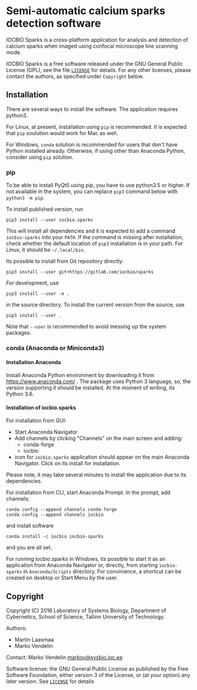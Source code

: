 # Semi-automatic calcium sparks detection software

IOCBIO Sparks is a cross-platform application for analysis and
detection of calcium sparks when imaged using confocal microscope line
scanning mode. 

IOCBIO Sparks is a free software released under the GNU General Public
License (GPL), see the file [`LICENSE`](LICENSE) for details. For any
other licenses, please contact the authors, as specified under
`Copyright` below.

## Installation

There are several ways to install the software. The application
requires python3.

For Linux, at present, installation using `pip` is recommended. It is
expected that `pip` soulution would work for Mac as well. 

For Windows, `conda` solution is recommended for users that don't have
Python installed already. Otherwise, if using other than Anaconda
Python, consider using `pip` solution.

### pip

To be able to install PyQt5 using pip, you have to use python3.5 or
higher. If not available in the system, you can replace `pip3` command
below with `python3 -m pip`.

To install published version, run

```
pip3 install --user iocbio.sparks
```
This will install all dependencies and it is expected to add a command `iocbio-sparks` into your `PATH`. 
If the command is missing after installation, check whether the default location
of `pip3` installation is in your path. For Linux, it should be `~/.local/bin`.

Its possible to install from Git repository directly:
```
pip3 install --user git+https://gitlab.com/iocbio/sparks
```

For development, use

```
pip3 install --user -e .
```

in the source directory. To install the current version from the source, use

```
pip3 install --user .
```

Note that `--user` is recommended to avoid messing up the system
packages.


### conda (Anaconda or Miniconda3)

#### Installation Anaconda

Install Anaconda Python environment by downloading it from
https://www.anaconda.com/ . The package uses Python 3 language, so,
the version supporting it should be installed. At the moment of
writing, its Python 3.6.

#### Installation of iocbio.sparks

For installation from GUI:
* Start Anaconda Navigator
* Add channels by clicking "Channels" on the main screen and adding: 
    * conda-forge
    * iocbio
* icon for `iocbio.sparks` application should appear on the main
  Anaconda Navigator. Click on its install for installation.
  
Please note, it may take several minutes to install the application due 
to its dependencies. 

For installation from CLI, start Anaconda Prompt. In the prompt, add channels:
```
conda config --append channels conda-forge
conda config --append channels iocbio
```
and install software
```
conda install -c iocbio iocbio-sparks
```
and you are all set.

For running iocbio.sparks in Windows, its possible to start it as an
application from Anaconda Navigator or, directly, from starting
`iocbio-sparks` in `Anaconda/Scripts` directory. For convinience, a
shortcut can be created on desktop or Start Menu by the user.


## Copyright

Copyright (C) 2018 Laboratory of Systems Biology, Department of
Cybernetics, School of Science, Tallinn University of Technology.

Authors:
* Martin Laasmaa
* Marko Vendelin

Contact: Marko Vendelin <markov@sysbio.ioc.ee>

Software license: the GNU General Public License as published by the
Free Software Foundation, either version 3 of the License, or (at your
option) any later version. See [`LICENSE`](LICENSE) for details
